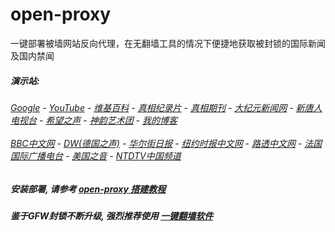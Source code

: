 # open-proxy
一键部署被墙网站反向代理，在无翻墙工具的情况下便捷地获取被封锁的国际新闻及国内禁闻

#####  演示站:
######  [Google](http://104.238.182.219:8888/search?q=425事件) - [YouTube](http://104.238.182.219:8700/results?search_query=425事件) - [维基百科](http://104.238.182.219:8100/wiki/喬高-麥塔斯調查報告) - [真相纪录片](http://104.238.182.219/videos) - [真相期刊](http://104.238.182.219:8300/display.aspx?category_id=3&zhuanti_id=2) - [大纪元新闻网](http://104.238.182.219) - [新唐人电视台](http://104.238.182.219:8088) - [希望之声](http://104.238.182.219:8200) - [神韵艺术团](http://104.238.182.219:8088/xtr/gb/prog673.html) - [我的博客](http://104.238.182.219:10000/)<br/> <br/> [BBC中文网](http://104.238.182.219:9100/zhongwen) - [DW(德国之声)](http://104.238.182.219:9200/zh/在线报导/s-9058?&zhongwen=simp) - [华尔街日报](http://104.238.182.219:9300) - [纽约时报中文网](http://104.238.182.219:9400) - [路透中文网](http://104.238.182.219:9500/) - [法国国际广播电台](http://104.238.182.219:9600/) - [美国之音](http://104.238.182.219:9700/) - [NTDTV中国频道](http://104.238.182.219/videos/tv.html)



##### 安装部署, 请参考 [open-proxy 搭建教程](https://github.com/gfw-breaker/open-proxy/wiki#open-proxy-%E6%90%AD%E5%BB%BA%E6%95%99%E7%A8%8B)

##### 鉴于GFW封锁不断升级, 强烈推荐使用 [一键翻墙软件](https://gfw-breaker.github.io/fq.html)
